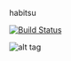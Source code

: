 habitsu

[![Build Status](https://travis-ci.org/paulmthiebauth/habitsu.svg?branch=master)](https://travis-ci.org/paulmthiebauth/habitsu)

![alt tag](http://s11.postimg.org/h6ui35bw3/screen.png)
